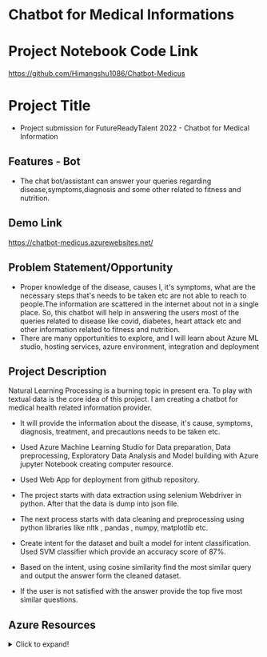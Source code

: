 # Chatbot for Medical Informations

# Project Notebook Code Link

<https://github.com/Himangshu1086/Chatbot-Medicus>

# Project Title

- Project submission for FutureReadyTalent 2022 - Chatbot for Medical Information


## Features - Bot

- The chat bot/assistant can answer your queries regarding disease,symptoms,diagnosis and some other related to fitness and nutrition.

## Demo Link

<https://chatbot-medicus.azurewebsites.net/>

## Problem Statement/Opportunity

- Proper knowledge of the disease, causes l, it's symptoms, what are the necessary steps that's needs to be taken etc are not able to reach to people.The information are scattered in the internet about not in a single place. So, this chatbot will help in answering the users most of the queries related to disease like covid, diabetes, heart attack etc and other information related to fitness and nutrition.
- There are many opportunities to explore, and I will learn about Azure ML studio, hosting services, azure environment, integration and deployment

## Project Description

Natural Learning Processing is a burning topic in present era. To play with textual data is the core idea of this project. I am creating a chatbot for medical health related information provider.

- It will provide the information about the disease, it's cause, symptoms, diagnosis, treatment, and precautions needs to be taken etc.

- Used Azure Machine Learning Studio for Data preparation, Data preprocessing, Exploratory Data Analysis and Model building with Azure jupyter Notebook creating computer resource.

- Used Web App for deployment from github repository.

- The project starts with data extraction using selenium Webdriver in python. After that the data is dump into json file.

- The next process starts with data cleaning and preprocessing using python libraries like nltk , pandas , numpy, matplotlib etc. 

- Create intent for the dataset and built a model for intent classification. Used SVM classifier which provide an accuracy score of 87%.

- Based on the intent, using cosine similarity find the most similar query and output the answer form the cleaned dataset. 
- If the user is not satisfied with the answer provide the top five most similar questions.



## Azure Resources

<details>
<summary>Click to expand!</summary>

<br>  

- Azure resource group

![resource group](azure_service\resource_group.jpg)

- Azure Web App

![web app bot](azure_service\web_app_service.jpg)

- Azure Machine Learning Studio

![ml studio](azure_service\Azure_ML_studio.jpg)


- Azure Virtual Machine

![virtual_machine](azure_service\Virtual_Machine.jpg)


</details>